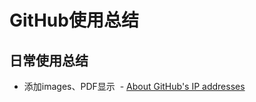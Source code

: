 # GitHub使用总结
## 日常使用总结

  - 添加images、PDF显示
  - [About GitHub's IP addresses](https://api.github.com/meta)

